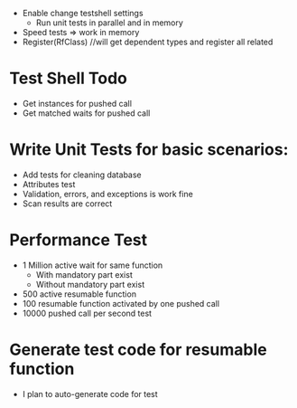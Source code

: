 ﻿* Enable change testshell settings
	* Run unit tests in parallel and in memory
* Speed tests => work in memory
* Register(RfClass) //will get dependent types and register all related
# Test Shell Todo
* Get instances for pushed call
* Get matched waits for pushed call


# Write Unit Tests for basic scenarios:
* Add tests for cleaning database
* Attributes test
* Validation, errors, and exceptions is work fine
* Scan results are correct

# Performance Test
* 1 Million active wait for same function
	* With mandatory part exist
	* Without mandatory part exist
* 500 active resumable function
* 100 resumable function activated by one pushed call
* 10000 pushed call per second test



# Generate test code for resumable function
* I plan to auto-generate code for test